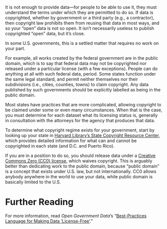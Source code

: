 It is not enough to provide data—for people to be able to use it, they must understand the terms under which they are permitted to do so. If data is copyrighted, whether by government or a third party (e.g., a contractor), then copyright law prohibits them from reusing that data in most ways, and so your “open” data is not so open. It isn’t necessarily useless to publish copyrighted “open” data, but it’s close.

In some U.S. governments, this is a settled matter that requires no work on your part.

For example, all works created by the federal government are in the public domain, which is to say that federal data may not be copyrighted nor released under a particular license (with a few exceptions). People can do anything at all with such federal data, period. Some states function under the same legal standard, and permit neither themselves nor their subdivisions (i.e., cities, counties, towns) to claim copyright. Any data published by such governments should be explicitly labelled as being in the public domain.

Most states have practices that are more complicated, allowing copyright to be claimed under some or even many circumstances. When that is the case, you must determine for each dataset what its licensing status is, generally in consultation with the attorneys for the agency that produces that data.

To determine what copyright regime exists for your government, start by looking up your state in [Harvard Library’s State Copyright Resource Center](http://copyright.lib.harvard.edu/states/), which provides detailed information for what can and cannot be copyrighted in each state (and D.C. and Puerto Rico).

If you are in a position to do so, you should release data under a [Creative Commons Zero (CC0) license](https://creativecommons.org/about/cc0), which waives copyright. This is arguably better than dedicating work to the public domain, because “public domain” is a concept that exists under U.S. law, but not internationally. CC0 allows anybody anywhere in the world to use your data, while public domain is basically limited to the U.S.

# Further Reading
For more information, read _Open Government Data_’s “[Best-Practices Language for Making Data ‘License-Free’](http://theunitedstates.io/licensing/).”

